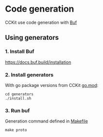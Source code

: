 # Code generation

ССKit use code generation with [Buf](https://docs.buf.build/)

## Using generators

###  1. Install Buf 

https://docs.buf.build/installation

### 2. Install generators

With go package versions from CCKit [go.mod](../go.mod):

```
cd generators
./install.sh
```

### 3. Run buf

Generation command defined in [Makefile](../Makefile)
```
make proto
```
